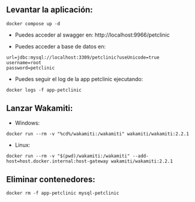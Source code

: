 

## Levantar la aplicación:

```shell
docker compose up -d
```

- Puedes acceder al swagger en: http://localhost:9966/petclinic

- Puedes acceder a base de datos en:
```
url=jdbc:mysql://localhost:3309/petclinic?useUnicode=true
username=root
password=petclinic
```

- Puedes seguir el log de la app petclinic ejecutando:
```shell
docker logs -f app-petclinic
```


## Lanzar Wakamiti:

* Windows:
```Shell
docker run --rm -v "%cd%/wakamiti:/wakamiti" wakamiti/wakamiti:2.2.1
```

* Linux:
```Shell
docker run --rm -v "$(pwd)/wakamiti:/wakamiti" --add-host=host.docker.internal:host-gateway wakamiti/wakamiti:2.2.1
```

## Eliminar contenedores:

```shell
docker rm -f app-petclinic mysql-petclinic
```